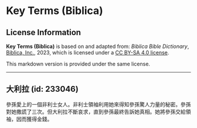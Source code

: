 # Key Terms (Biblica)

## License Information

**Key Terms (Biblica)** is based on and adapted from: _Biblica Bible Dictionary_, [Biblica, Inc.](https://www.biblica.com/), 2023, which is licensed under a [CC BY-SA 4.0 license](https://creativecommons.org/licenses/by-sa/4.0/legalcode.en).

This markdown version is provided under the same license.



--------------------------------

## 大利拉 (id: 233046)

參孫愛上的一個非利士女人。非利士領袖利用她來得知參孫驚人力量的秘密。參孫對她撒謊了三次。但大利拉不斷哀求，直到參孫最終告訴她真相。她將參孫交給領袖，因而獲得金錢。


